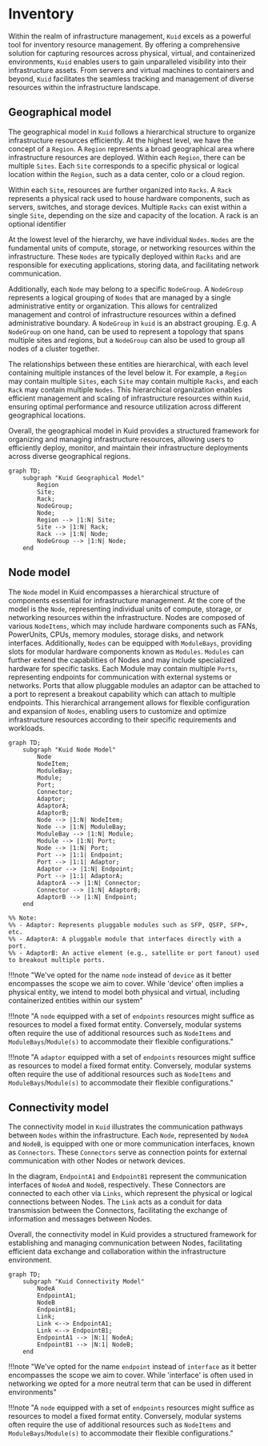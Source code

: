 # Inventory 

Within the realm of infrastructure management, `Kuid` excels as a powerful tool for inventory resource management. By offering a comprehensive solution for capturing resources across physical, virtual, and containerized environments, `Kuid` enables users to gain unparalleled visibility into their infrastructure assets. From servers and virtual machines to containers and beyond, `Kuid` facilitates the seamless tracking and management of diverse resources within the infrastructure landscape.

## Geographical model

The geographical model in `Kuid` follows a hierarchical structure to organize infrastructure resources efficiently. At the highest level, we have the concept of a `Region`. A `Region` represents a broad geographical area where infrastructure resources are deployed. Within each `Region`, there can be multiple `Sites`. Each `Site` corresponds to a specific physical or logical location within the `Region`, such as a data center, colo or a cloud region.

Within each `Site`, resources are further organized into `Racks`. A `Rack` represents a physical rack used to house hardware components, such as servers, switches, and storage devices. Multiple `Racks` can exist within a single `Site`, depending on the size and capacity of the location. A rack is an optional identifier

At the lowest level of the hierarchy, we have individual `Nodes`. `Nodes` are the fundamental units of compute, storage, or networking resources within the infrastructure. These `Nodes` are typically deployed within `Racks` and are responsible for executing applications, storing data, and facilitating network communication.

Additionally, each `Node` may belong to a specific `NodeGroup`. A `NodeGroup` represents a logical grouping of `Nodes` that are managed by a single administrative entity or organization. This allows for centralized management and control of infrastructure resources within a defined administrative boundary. A `NodeGroup` in `kuid` is an abstract grouping. E.g. A `NodeGroup` on one hand, can be used to represent a topology that spans multiple sites and regions, but a `NodeGroup` can also be used to group all nodes of a cluster together.

The relationships between these entities are hierarchical, with each level containing multiple instances of the level below it. For example, a `Region` may contain multiple `Sites`, each `Site` may contain multiple `Racks`, and each `Rack` may contain multiple `Nodes`. This hierarchical organization enables efficient management and scaling of infrastructure resources within `Kuid`, ensuring optimal performance and resource utilization across different geographical locations.

Overall, the geographical model in Kuid provides a structured framework for organizing and managing infrastructure resources, allowing users to efficiently deploy, monitor, and maintain their infrastructure deployments across diverse geographical regions.

```mermaid
graph TD;
    subgraph "Kuid Geographical Model"
        Region
        Site;
        Rack;
        NodeGroup;
        Node;
        Region --> |1:N| Site;
        Site --> |1:N| Rack;
        Rack --> |1:N| Node;
        NodeGroup --> |1:N| Node;
    end
```

## Node model

The `Node` model in Kuid encompasses a hierarchical structure of components essential for infrastructure management. At the core of the model is the `Node`, representing individual units of compute, storage, or networking resources within the infrastructure. Nodes are composed of various `NodeItems`, which may include hardware components such as FANs, PowerUnits, CPUs, memory modules, storage disks, and network interfaces. Additionally, `Nodes` can be equipped with `ModuleBays`, providing slots for modular hardware components known as `Modules`. `Modules` can further extend the capabilities of Nodes and may include specialized hardware for specific tasks. Each Module may contain multiple `Ports`, representing endpoints for communication with external systems or networks. Ports that allow pluggable modules an adaptor can be attached to a port to represent a breakout capability which can attach to multiple endpoints. This hierarchical arrangement allows for flexible configuration and expansion of `Nodes`, enabling users to customize and optimize infrastructure resources according to their specific requirements and workloads.

```mermaid
graph TD;
    subgraph "Kuid Node Model"
        Node
        NodeItem;
        ModuleBay;
        Module;
        Port;
        Connector;
        Adaptor;
        AdaptorA;
        AdaptorB;
        Node --> |1:N| NodeItem;
        Node --> |1:N| ModuleBay;
        ModuleBay --> |1:N| Module;
        Module --> |1:N| Port;
        Node --> |1:N| Port;
        Port --> |1:1| Endpoint;
        Port --> |1:1| Adaptor;
        Adaptor --> |1:N| Endpoint;
        Port --> |1:1| AdaptorA;
        AdaptorA --> |1:N| Connector;
        Connector --> |1:N| AdaptorB;
        AdaptorB --> |1:N| Endpoint;
    end

%% Note: 
%% - Adaptor: Represents pluggable modules such as SFP, QSFP, SFP+, etc.
%% - AdaptorA: A pluggable module that interfaces directly with a port.
%% - AdaptorB: An active element (e.g., satellite or port fanout) used to breakout multiple ports.
```

!!!note "We've opted for the name `node` instead of `device` as it better encompasses the scope we aim to cover. While 'device' often implies a physical entity, we intend to model both physical and virtual, including containerized entities within our system"

!!!note "A `node` equipped with a set of `endpoints` resources might suffice as resources to model a fixed format entity. Conversely, modular systems often require the use of additional resources such as `NodeItems` and `ModuleBays`/`Module(s)` to accommodate their flexible configurations."

!!!note "A `adaptor` equipped with a set of `endpoints` resources might suffice as resources to model a fixed format entity. Conversely, modular systems often require the use of additional resources such as `NodeItems` and `ModuleBays`/`Module(s)` to accommodate their flexible configurations."

## Connectivity model

The connectivity model in `Kuid` illustrates the communication pathways between `Nodes` within the infrastructure. Each `Node`, represented by `NodeA` and `NodeB`, is equipped with one or more communication interfaces, known as `Connectors`. These `Connectors` serve as connection points for external communication with other Nodes or network devices.

In the diagram, `EndpointA1` and `EndpointB1` represent the communication interfaces of `NodeA` and `NodeB`, respectively. These Connectors are connected to each other via `Links`, which represent the physical or logical connections between Nodes. The `Link` acts as a conduit for data transmission between the Connectors, facilitating the exchange of information and messages between Nodes.

Overall, the connectivity model in Kuid provides a structured framework for establishing and managing communication between Nodes, facilitating efficient data exchange and collaboration within the infrastructure environment.

```mermaid
graph TD;
    subgraph "Kuid Connectivity Model"
        NodeA
        EndpointA1;
        NodeB
        EndpointB1;
        Link;
        Link <--> EndpointA1;
        Link <--> EndpointB1;
        EndpointA1 --> |N:1| NodeA;
        EndpointB1 --> |N:1| NodeB;
    end
```

!!!note "We've opted for the name `endpoint` instead of `interface` as it better encompasses the scope we aim to cover. While 'interface' is often used in networking we opted for a more neutral term that can be used in different environments"

!!!note "A `node` equipped with a set of `endpoints` resources might suffice as resources to model a fixed format entity. Conversely, modular systems often require the use of additional resources such as `NodeItems` and `ModuleBays`/`Module(s)` to accommodate their flexible configurations."

